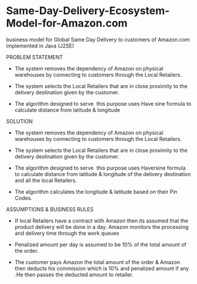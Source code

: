 # Same-Day-Delivery-Ecosystem-Model-for-Amazon.com
business model for Global Same Day Delivery to customers of Amazon.com implemented in Java (J2SE)

PROBLEM STATEMENT


- The system removes the dependency of Amazon on physical warehouses by connecting to customers through the Local Retailers.

- The system selects the Local Retailers that are in close proximity to the delivery destination given by the customer.

- The algorithm designed to serve  this purpose uses Have sine formula to calculate distance from latitude & longitude 

SOLUTION


- The system removes the dependency of Amazon on physical warehouses by connecting to customers through the Local Retailers.

- The system selects the Local Retailers that are in close proximity to the delivery destination given by the customer.

- The algorithm designed to serve  this purpose uses Haversine formula to calculate distance from latitude & longitude of the delivery destination and all the local Retailers. 

- The algorithm calculates the longitude & latitude based on their Pin Codes.

ASSUMPTIONS & BUSINESS RULES


- If local Retailers have a contract with Amazon then its assumed that the product delivery will be done in a day. Amazon monitors the processing and delivery time through the work queues

- Penalized amount per day is assumed to be  10% of the total amount of the order.

- The customer pays Amazon the total amount of the order & Amazon then deducts his commission which is 10%  and penalized amount if any .He then passes the deducted amount to retailer.

